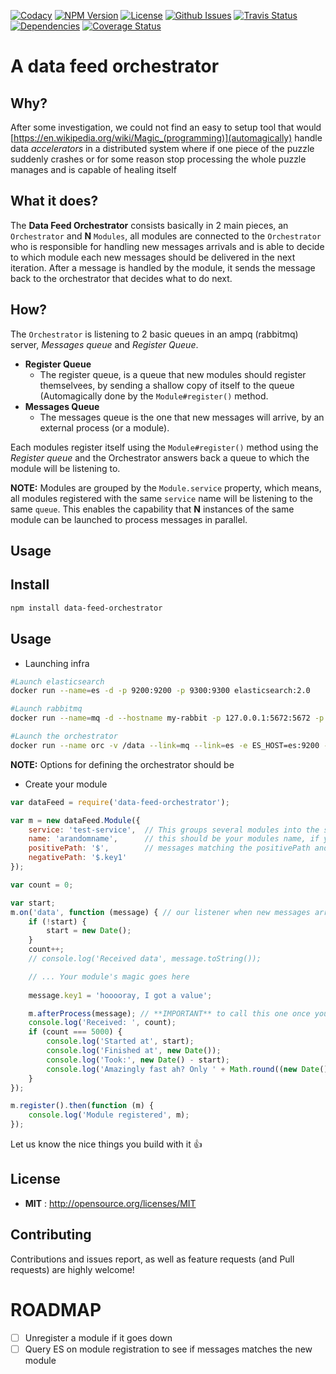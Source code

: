 
  [![Codacy](https://api.codacy.com/project/badge/Grade/a22cdb0e4712418d898e301da3f92bbf)](https://www.codacy.com/app/Notastica/data-feed-orchestrator?utm_source=github.com&amp;utm_medium=referral&amp;utm_content=Notastica/data-feed-orchestrator&amp;utm_campaign=Badge_Grade)
  [![NPM Version](https://img.shields.io/npm/v/data-feed-orchestrator.svg)](https://npmjs.org/package/data-feed-orchestrator)
  [![License](https://img.shields.io/npm/l/data-feed-orchestrator.svg)](http://opensource.org/licenses/MIT)
  [![Github Issues](https://img.shields.io/github/issues/Notastica/data-feed-orchestrator.svg)](https://github.com/Notastica/data-feed-orchestrator/issues)
  [![Travis Status](https://img.shields.io/travis/Notastica/data-feed-orchestrator.svg)](https://travis-ci.org/Notastica/data-feed-orchestrator)
  [![Dependencies](https://david-dm.org/Notastica/data-feed-orchestrator.svg)](https://david-dm.org/Notastica/data-feed-orchestrator)
  [![Coverage Status](https://coveralls.io/repos/github/Notastica/data-feed-orchestrator/badge.svg?branch=master)](https://coveralls.io/github/Notastica/data-feed-orchestrator?branch=master)
  
 
# A data feed orchestrator

## Why?

  After some investigation, we could not find an easy to setup tool that would [https://en.wikipedia.org/wiki/Magic_(programming)](automagically) handle data _accelerators_ in a distributed system
  where if one piece of the puzzle suddenly crashes or for some reason stop processing the whole puzzle manages and is capable of healing itself 

## What it does?

  The __Data Feed Orchestrator__ consists basically in 2 main pieces, an `Orchestrator` and __N__ `Modules`, all modules are connected to the `Orchestrator` who is responsible for handling new messages arrivals
   and is able to decide to which module each new messages should be delivered in the next iteration.
   After a message is handled by the module, it sends the message back to the orchestrator that decides what to do next.
   
## How?
  
  The `Orchestrator` is listening to 2 basic queues in an ampq (rabbitmq) server, _Messages queue_ and _Register Queue_.
  
  - __Register Queue__
    - The register queue, is a queue that new modules should register themselvees, by sending a shallow copy of itself to the queue (Automagically done by the `Module#register()` method.
  - __Messages Queue__
    - The messages queue is the one that new messages will arrive, by an external process (or a module).
  
  Each modules register itself using the `Module#register()` method using the _Register queue_ and the Orchestrator answers back a queue to which the module will be listening to.
  
  __NOTE:__ Modules are grouped by the `Module.service` property, which means, all modules registered with the same `service` name will be listening to the same `queue`. 
    This enables the capability that __N__ instances of the same module can be launched to process messages in parallel.
    
   
   

## Usage



## Install

```sh
npm install data-feed-orchestrator
```




## Usage

 - Launching infra

```sh
#Launch elasticsearch
docker run --name=es -d -p 9200:9200 -p 9300:9300 elasticsearch:2.0

#Launch rabbitmq
docker run --name=mq -d --hostname my-rabbit -p 127.0.0.1:5672:5672 -p 127.0.0.1:8080:15672 rabbitmq:3-management

#Launch the orchestrator
docker run --name orc -v /data --link=mq --link=es -e ES_HOST=es:9200 -e NODE_ENV=prod -e AMQP_URL=amqp://mq:5672 notastica/orquestrator node lib/app.js

```

__NOTE:__ Options for defining the orchestrator should be 

 - Create your module

```javascript
var dataFeed = require('data-feed-orchestrator');

var m = new dataFeed.Module({
    service: 'test-service',  // This groups several modules into the same service and messages are distributed evenly
    name: 'arandomname',      // this should be your modules name, if you dont provide a random one will be asigned
    positivePath: '$',        // messages matching the positivePath and *NOT* matching the negativePath will be sent to your module
    negativePath: '$.key1'
});

var count = 0;

var start;
m.on('data', function (message) { // our listener when new messages arrive, proccess as quick as you can
    if (!start) {
        start = new Date();
    }
    count++;
    // console.log('Received data', message.toString());

    // ... Your module's magic goes here
    
    message.key1 = 'hooooray, I got a value';

    m.afterProcess(message); // **IMPORTANT** to call this one once you finish processing
    console.log('Received: ', count);
    if (count === 5000) {
        console.log('Started at', start);
        console.log('Finished at', new Date());
        console.log('Took:', new Date() - start);
        console.log('Amazingly fast ah? Only ' + Math.round((new Date() - start) / count) + 'ms per request!');
    }
});

m.register().then(function (m) {
    console.log('Module registered', m);
});
```

Let us know the nice things you build with it 👍

## License

- **MIT** : http://opensource.org/licenses/MIT

## Contributing

Contributions and issues report, as well as feature requests (and Pull requests) are highly welcome!

# ROADMAP
 - [ ] Unregister a module if it goes down
 - [ ] Query ES on module registration to see if messages matches the new module
